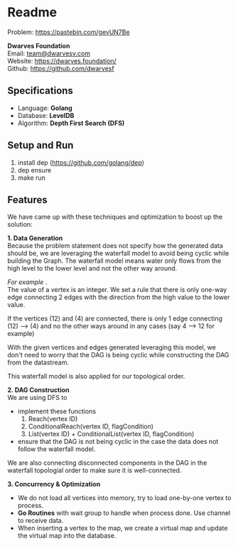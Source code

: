 # Readme

Problem: https://pastebin.com/gevUN7Be  


**Dwarves Foundation**  
Email: team@dwarvesv.com   
Website: https://dwarves.foundation/  
Github: https://github.com/dwarvesf     

## Specifications
* Language: **Golang**  
* Database: **LevelDB**   
* Algorithm: **Depth First Search (DFS)**  


## Setup and Run
1.  install dep (https://github.com/golang/dep)
2.  dep ensure
3.  make run


## Features
We have came up with these techniques and optimization to boost up the solution:

**1.  Data Generation**  
Because the problem statement does not specify how the generated data should be, we are leveraging the waterfall model to avoid being cyclic while building the Graph. The waterfall model means water only flows from the high level to the lower level and not the other way around.

*For example* .   
The value of a vertex is an integer. We set a rule that there is only one-way edge connecting 2 edges with the direction from the high value to the lower value.

If the vertices (12) and (4) are connected, there is only 1 edge connecting (12) --> (4) and no the other ways around in any cases (say 4 --> 12 for example)

With the given vertices and edges generated leveraging this model, we don't need to worry that the DAG is being cyclic while constructing the DAG from the datastream.

This waterfall model is also applied for our topological order.

**2.  DAG Construction**  
We are using DFS to
* implement these functions
    1) Reach(vertex ID)
    2) ConditionalReach(vertex ID, flagCondition)
    3) List(vertex ID) + ConditionalList(vertex ID, flagCondition)
* ensure that the DAG is not being cyclic in the case the data does not follow the waterfall model.

We are also connecting disconnected components in the DAG in the waterfall topologial order to make sure it is well-connected.


**3.  Concurrency & Optimization**
* We do not load all vertices into memory, try to load one-by-one vertex to process.
* **Go Routines** with wait group to handle when process done. Use channel to receive data.
* When inserting a vertex to the map, we create a virtual map and update the virtual map into the database.
